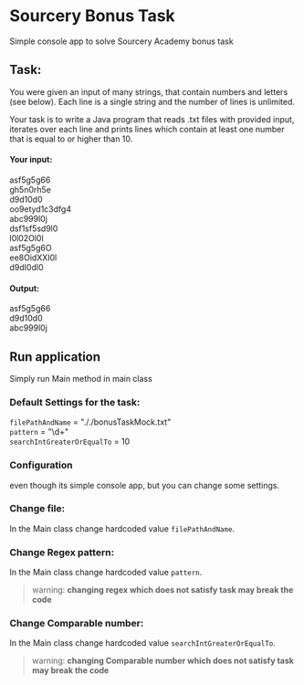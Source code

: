 # Sourcery Bonus Task
Simple console app to solve Sourcery Academy bonus task

## Task:
You were given an input of many strings, that contain numbers and letters (see below). Each line is a single string and the number of lines is unlimited.

Your task is to write a Java program that reads .txt files with provided input, iterates over each line and prints lines which contain at least one number that is equal to or higher than 10.

#### Your input: 
asf5g5g66       <br />
gh5n0rh5e       <br />
d9d10d0         <br />
oo9etyd1c3dfg4  <br />
abc999l0j       <br />
dsf1sf5sd9l0    <br />
l0l02Ol0l       <br />
asf5g5g6O       <br />
ee8OidXXI0l     <br />
d9dI0dl0        <br />

#### Output:        
asf5g5g66       <br />
d9d10d0         <br />
abc999l0j

## Run application
Simply run Main method in main class

### Default Settings for the task:

`filePathAndName` = "././bonusTaskMock.txt" </br>
`pattern` = "\\d+"                          </br>
`searchIntGreaterOrEqualTo` = 10

### Configuration
even though its simple console app, but you can change some settings.

### Change file:
In the Main class change hardcoded value `filePathAndName`.

### Change Regex pattern:
In the Main class change hardcoded value `pattern`.
> warning: **changing regex which does not satisfy task may break the code**


### Change Comparable number:
In the Main class change hardcoded value `searchIntGreaterOrEqualTo`.
> warning: **changing Comparable number which does not satisfy task may break the code**



